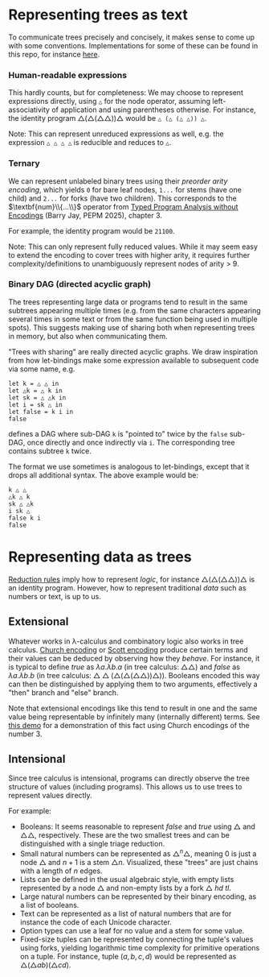 # Representing trees as text
To communicate trees precisely and concisely, it makes sense to come up with some conventions.
Implementations for some of these can be found in this repo, for instance [here](../implementation/typescript/src/format).

### Human-readable expressions
This hardly counts, but for completeness: We may choose to represent expressions directly, using `△` for the node operator, assuming left-associativity of application and using parentheses otherwise.
For instance, the identity program $△ (△ (△ △)) △$ would be `△ (△ (△ △)) △`.

Note: This can represent unreduced expressions as well, e.g. the expression `△ △ △ △` is reducible and reduces to `△`.

### Ternary
We can represent unlabeled binary trees using their _preorder arity encoding_, which yields `0` for bare leaf nodes, `1...` for stems (have one child) and `2...` for forks (have two children).
This corresponds to the $\textbf{num}\\{...\\}$ operator from [Typed Program Analysis without Encodings](https://github.com/barry-jay-personal/typed_tree_calculus/blob/main/typed_program_analysis.pdf) (Barry Jay, PEPM 2025), chapter 3.

For example, the identity program would be `21100`.

Note: This can only represent fully reduced values. While it may seem easy to extend the encoding to cover trees with higher arity, it requires further complexity/definitions to unambiguously represent nodes of arity > 9.

### Binary DAG (directed acyclic graph)
The trees representing large data or programs tend to result in the same subtrees appearing multiple times (e.g. from the same characters appearing several times in some text or from the same function being used in multiple spots).
This suggests making use of sharing both when representing trees in memory, but also when communicating them.

"Trees with sharing" are really directed acyclic graphs.
We draw inspiration from how let-bindings make some expression available to subsequent code via some name, e.g.
```
let k = △ △ in
let △k = △ k in
let sk = △ △k in
let i = sk △ in
let false = k i in
false
```
defines a DAG where sub-DAG `k` is "pointed to" twice by the `false` sub-DAG, once directly and once indirectly via `i`. The corresponding tree contains subtree `k` twice.

The format we use sometimes is analogous to let-bindings, except that it drops all additional syntax. The above example would be:
```
k △ △
△k △ k
sk △ △k
i sk △
false k i
false
```

# Representing data as trees
[Reduction rules](../reduction-rules) imply how to represent _logic_, for instance $△ (△ (△ △)) △$ is an identity program.
However, how to represent traditional _data_ such as numbers or text, is up to us.

## Extensional
Whatever works in λ-calculus and combinatory logic also works in tree calculus.
[Church encoding](https://en.wikipedia.org/wiki/Church_encoding) or [Scott encoding](https://en.wikipedia.org/wiki/Mogensen%E2%80%93Scott_encoding) produce certain terms and their values can be deduced by observing how they _behave_. For instance, it is typical to define _true_ as $λa.λb.a$ (in tree calculus: $△ △$) and _false_ as $λa.λb.b$ (in tree calculus: $△ △ (△ (△ (△ △)) △)$). Booleans encoded this way can then be distinguished by applying them to two arguments, effectively a "then" branch and "else" branch.

Note that extensional encodings like this tend to result in one and the same value being representable by infinitely many (internally different) terms. See [this demo](https://treecalcul.us/live/?example=bootstrap-basics) for a demonstration of this fact using Church encodings of the number 3.

## Intensional
Since tree calculus is intensional, programs can directly observe the tree structure of values (including programs).
This allows us to use trees to represent values directly.

For example:
* Booleans: It seems reasonable to represent _false_ and _true_ using $△$ and $△ △$, respectively. These are the two smallest trees and can be distinguished with a single triage reduction.
* Small natural numbers can be represented as $△^n△$, meaning $0$ is just a node $△$ and $n+1$ is a stem $△ n$. Visualized, these "trees" are just chains with a length of $n$ edges.
* Lists can be defined in the usual algebraic style, with empty lists represented by a node $△$ and non-empty lists by a fork $△\ hd\ tl$.
* Large natural numbers can be represented by their binary encoding, as a list of booleans.
* Text can be represented as a list of natural numbers that are for instance the code of each Unicode character.
* Option types can use a leaf for no value and a stem for some value.
* Fixed-size tuples can be represented by connecting the tuple's values using forks, yielding logarithmic time complexity for primitive operations on a tuple. For instance, tuple $(a, b, c, d)$ would be represented as $△(△ab)(△cd)$.
